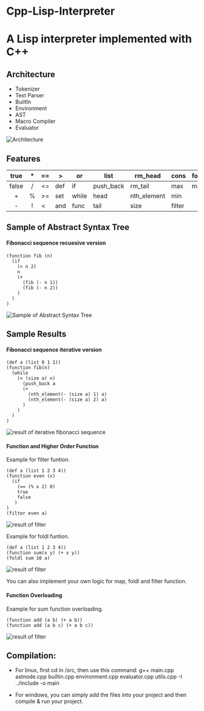 # Cpp-Lisp-Interpreter
# A Lisp interpreter implemented with C++



## Architecture
* Tokenizer
* Text Parser
* BuiltIn
* Environment
* AST
* Macro Compiler
* Evaluator

![Architecture](https://github.com/WOWSCpp/Cpp-Lisp-Interpreter/blob/v1.01/imgs/Arch.png)


## Features
|  true | * | == | >   | or    | list      | rm_head     | cons   | foldl |
|:-----:|:-:|----|-----|-------|-----------|-------------|--------|-------|
| false | / | <= | def | if    | push_back | rm_tail     | max    | map   |
| +     | % | >= | set | while | head      | nth_element | min    |       |
| -     | ! | <  | and | func  | tail      | size        | filter |       |

## Sample of Abstract Syntax Tree
#### Fibonacci sequence recuesive version
```Lisp
(function fib (n) 
  (if 
    (< n 2) 
    n 
    (+ 
      (fib (- n 1)) 
      (fib (- n 2))
    )
  )
)
```

![Sample of Abstract Syntax Tree](https://github.com/WOWSCpp/Cpp-Lisp-Interpreter/blob/v1.01/imgs/recur.png)


## Sample Results

#### Fibonacci sequence iterative version
```Lisp
(def a (list 0 1 1))
(function fib(n) 
  (while 
    (< (size a) n)  
      (push_back a  
      (+
        (nth_element(- (size a) 1) a)
        (nth_element(- (size a) 2) a)
      )
    )
  )
)
```
![result of iterative fibonacci sequence](https://github.com/WOWSCpp/Cpp-Lisp-Interpreter/blob/v1.01/imgs/fib_res.png)


####  Function and Higher Order Function
Example for filter funtion.

```Lisp
(def a (list 1 2 3 4))
(function even (x)
  (if
    (== (% x 2) 0)
    true
    false
   )
)
(filter even a)
```
![result of filter](https://github.com/WOWSCpp/Cpp-Lisp-Interpreter/blob/v1.01/imgs/filter_res.png)

Example for foldl funtion.

```Lisp
(def a (list 1 2 3 4))
(function sum(x y) (+ x y))
(foldl sum 10 a)
```
![result of filter](https://github.com/WOWSCpp/Cpp-Lisp-Interpreter/blob/v1.01/imgs/fold_res.png)

You can also implement your own logic for map, foldl and filter function.

####  Function Overloading

Example for sum function overloading.

```Lisp
(function add (a b) (+ a b))
(function add (a b c) (+ a b c))
```
![result of filter](https://github.com/WOWSCpp/Cpp-Lisp-Interpreter/blob/v1.01/imgs/over_res.png)


## Compilation: 
* For linux, first cd in /src, then use this command:
  g++ main.cpp astnode.cpp builtin.cpp environment.cpp evaluator.cpp utils.cpp -I ../include -o main
 
* For windows, you can simply add the files into your project and then compile & run your project.

